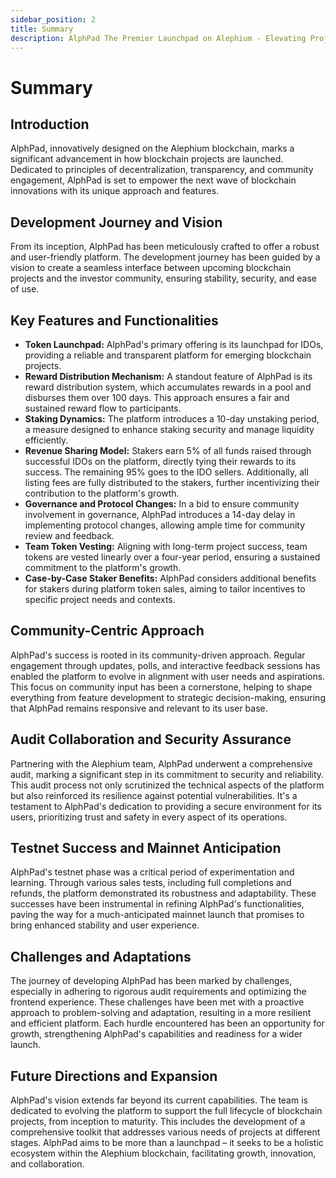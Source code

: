```yaml
---
sidebar_position: 2
title: Summary
description: AlphPad The Premier Launchpad on Alephium - Elevating Projects to New Heights!
---
```


# Summary

## Introduction
AlphPad, innovatively designed on the Alephium blockchain, marks a significant advancement in how blockchain projects are launched. Dedicated to principles of decentralization, transparency, and community engagement, AlphPad is set to empower the next wave of blockchain innovations with its unique approach and features.

## Development Journey and Vision
From its inception, AlphPad has been meticulously crafted to offer a robust and user-friendly platform. The development journey has been guided by a vision to create a seamless interface between upcoming blockchain projects and the investor community, ensuring stability, security, and ease of use.

## Key Features and Functionalities
- **Token Launchpad:** AlphPad's primary offering is its launchpad for IDOs, providing a reliable and transparent platform for emerging blockchain projects.
- **Reward Distribution Mechanism:** A standout feature of AlphPad is its reward distribution system, which accumulates rewards in a pool and disburses them over 100 days. This approach ensures a fair and sustained reward flow to participants.
- **Staking Dynamics:** The platform introduces a 10-day unstaking period, a measure designed to enhance staking security and manage liquidity efficiently.
- **Revenue Sharing Model:** Stakers earn 5% of all funds raised through successful IDOs on the platform, directly tying their rewards to its success. The remaining 95% goes to the IDO sellers. Additionally, all listing fees are fully distributed to the stakers, further incentivizing their contribution to the platform's growth.
- **Governance and Protocol Changes:** In a bid to ensure community involvement in governance, AlphPad introduces a 14-day delay in implementing protocol changes, allowing ample time for community review and feedback.
- **Team Token Vesting:** Aligning with long-term project success, team tokens are vested linearly over a four-year period, ensuring a sustained commitment to the platform's growth.
- **Case-by-Case Staker Benefits:** AlphPad considers additional benefits for stakers during platform token sales, aiming to tailor incentives to specific project needs and contexts.

## Community-Centric Approach
AlphPad's success is rooted in its community-driven approach. Regular engagement through updates, polls, and interactive feedback sessions has enabled the platform to evolve in alignment with user needs and aspirations. This focus on community input has been a cornerstone, helping to shape everything from feature development to strategic decision-making, ensuring that AlphPad remains responsive and relevant to its user base.

## Audit Collaboration and Security Assurance
Partnering with the Alephium team, AlphPad underwent a comprehensive audit, marking a significant step in its commitment to security and reliability. This audit process not only scrutinized the technical aspects of the platform but also reinforced its resilience against potential vulnerabilities. It's a testament to AlphPad's dedication to providing a secure environment for its users, prioritizing trust and safety in every aspect of its operations.

## Testnet Success and Mainnet Anticipation
AlphPad's testnet phase was a critical period of experimentation and learning. Through various sales tests, including full completions and refunds, the platform demonstrated its robustness and adaptability. These successes have been instrumental in refining AlphPad's functionalities, paving the way for a much-anticipated mainnet launch that promises to bring enhanced stability and user experience.

## Challenges and Adaptations
The journey of developing AlphPad has been marked by challenges, especially in adhering to rigorous audit requirements and optimizing the frontend experience. These challenges have been met with a proactive approach to problem-solving and adaptation, resulting in a more resilient and efficient platform. Each hurdle encountered has been an opportunity for growth, strengthening AlphPad's capabilities and readiness for a wider launch.

## Future Directions and Expansion
AlphPad's vision extends far beyond its current capabilities. The team is dedicated to evolving the platform to support the full lifecycle of blockchain projects, from inception to maturity. This includes the development of a comprehensive toolkit that addresses various needs of projects at different stages. AlphPad aims to be more than a launchpad – it seeks to be a holistic ecosystem within the Alephium blockchain, facilitating growth, innovation, and collaboration.